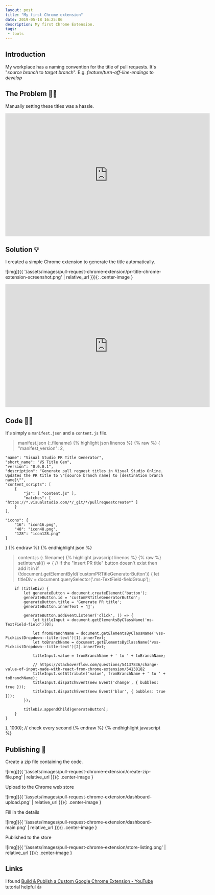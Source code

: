 ```yaml
---
layout: post
title: "My first Chrome extension"
date: 2019-05-18 16:25:06
description: My first Chrome Extension.
tags: 
 - tools
---
```


## Introduction

My workplace has a naming convention for the title of pull requests. It's "_source branch_ to _target branch_". E.g. _feature/turn-off-line-endings_ to _develop_

## The Problem 🤦‍♂️

Manually setting these titles was a hassle.

<iframe width="640" height="385" src="https://www.youtube.com/embed/VHuAQcZtMP8" frameborder="0" allowfullscreen></iframe><br>

## Solution 💡

I created a simple Chrome extension to generate the title automatically.  

![img]({{ '/assets/images/pull-request-chrome-extension/pr-title-chrome-extension-screenshot.png' | relative_url }}){: .center-image }

<iframe width="640" height="385" src="https://www.youtube.com/embed/Mdlk2XhaXl8" frameborder="0" allowfullscreen></iframe><br>

## Code 👨‍💻

It's simply a `manifest.json` and a `content.js` file.

>manifest.json
{:.filename}
{% highlight json linenos %}
{% raw %}
{
	"manifest_version": 2,

	"name": "Visual Studio PR Title Generator",
	"short_name": "VS Title Gen",
	"version": "0.0.0.1",
	"description": "Generate pull request titles in Visual Studio Online. Updates the PR title to \"[source branch name] to [destination branch name]\"",
	"content_scripts": [
		{
			"js": [ "content.js" ],
			"matches": [ "https://*.visualstudio.com/*/_git/*/pullrequestcreate*" ]
		}
	],

	"icons": {
		"16": "icon16.png",
		"48": "icon48.png",
		"128": "icon128.png"
	}
}
{% endraw %}
{% endhighlight json %}

>content.js
{:.filename}
{% highlight javascript linenos %}
{% raw %}
setInterval(() => {
	// If the "insert PR title" button doesn't exist then add it in
	if (!document.getElementById('customPRTitleGeneratorButton')) {
		let titleDiv = document.querySelector('.ms-TextField-fieldGroup');

		if (titleDiv) {
			let generateButton = document.createElement('button');
			generateButton.id = 'customPRTitleGeneratorButton';
			generateButton.title = 'Generate PR title';
			generateButton.innerText = '🖖';

			generateButton.addEventListener('click', () => {
				let titleInput = document.getElementsByClassName('ms-TextField-field')[0];

				let fromBranchName = document.getElementsByClassName('vss-PickListDropdown--title-text')[1].innerText;
				let toBranchName = document.getElementsByClassName('vss-PickListDropdown--title-text')[2].innerText;

				titleInput.value = fromBranchName + ' to ' + toBranchName;

				// https://stackoverflow.com/questions/54137836/change-value-of-input-made-with-react-from-chrome-extension/54138182
				titleInput.setAttribute('value', fromBranchName + ' to ' + toBranchName);
				titleInput.dispatchEvent(new Event('change', { bubbles: true }));
				titleInput.dispatchEvent(new Event('blur', { bubbles: true }));
			});

			titleDiv.appendChild(generateButton);
		}
	}
}, 1000); // check every second
{% endraw %}
{% endhighlight javascript %}

## Publishing 🚀

Create a zip file containing the code.

![img]({{ '/assets/images/pull-request-chrome-extension/create-zip-file.png' | relative_url }}){: .center-image }

Upload to the Chrome web store  

![img]({{ '/assets/images/pull-request-chrome-extension/dashboard-upload.png' | relative_url }}){: .center-image }

Fill in the details 

![img]({{ '/assets/images/pull-request-chrome-extension/dashboard-main.png' | relative_url }}){: .center-image }

Published to the store

![img]({{ '/assets/images/pull-request-chrome-extension/store-listing.png' | relative_url }}){: .center-image }

## Links

I found [Build & Publish a Custom Google Chrome Extension - YouTube](https://www.youtube.com/watch?v=wHZCYi1K664) tutorial helpful 👍